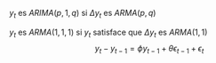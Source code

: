 $y_{t}$ es $ARIMA(p,1,q)$ si $\Delta y_{t}$ es $ARMA(p,q)$ 

$y_{t}$ es $ARMA(1,1,1)$ si $y_{t}$ satisface que $\Delta y_{t}$ es $ARMA(1,1)$
$$
y_{t}-y_{t-1}=\phi y_{t-1}+\theta\epsilon_{t-1}+\epsilon_{t}
$$

